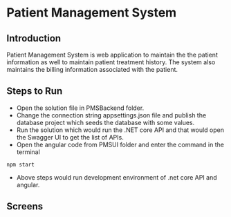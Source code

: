 # Patient Management System

## Introduction
Patient Management System is web application to maintain the the patient information as well to maintain patient treatment history. The system also maintains the billing information associated with the patient.

## Steps to Run
- Open the solution file in PMSBackend folder.
- Change the connection string appsettings.json file and publish the database project which seeds the database with some values.
- Run the solution which would run the .NET core API and that would open the Swagger UI to get the list of APIs.
- Open the angular code from PMSUI folder and enter the command in the terminal 
```
npm start
```
- Above steps would run development environment of .net core API and angular.

## Screens

